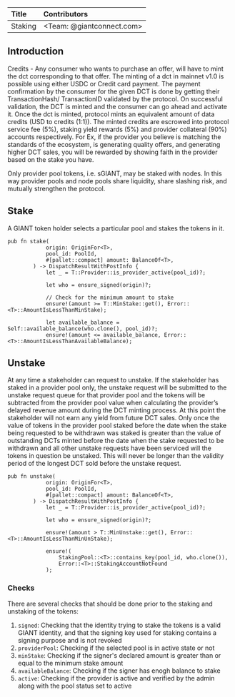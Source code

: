 
| Title        |  Contributors  |
| :-------------|:--------------|
| Staking     | <Team: @giantconnect.com>          |


## Introduction

Credits - 
Any consumer who wants to purchase an offer, will have to mint the dct corresponding to that offer. The minting of a dct in mainnet v1.0 is possible using either USDC or Credit card payment. The payment confirmation by the consumer for the given DCT is done by getting their TransactionHash/ TransactionID validated by the protocol. On successful validation, the DCT is minted and the consumer can go ahead and activate it.
Once the dct is minted, protocol mints an equivalent amount of data credits (USD to credits (1:1)). The minted credits are escrowed into protocol service fee (5%), staking yield rewards (5%) and provider collateral (90%) accounts respectively. 
For Ex, if the provider you believe is matching the standards of the ecosystem, is generating quality offers, and generating higher DCT sales, you will be rewarded by showing faith in the provider based on the stake you have.

Only provider pool tokens, i.e. sGIANT, may be staked with nodes. In this way provider pools and node pools share liquidity, share slashing risk, and mutually strengthen the protocol.


## Stake

A GIANT token holder selects a particular pool and stakes the tokens in it.

```
pub fn stake(
			origin: OriginFor<T>,
			pool_id: PoolId,
			#[pallet::compact] amount: BalanceOf<T>,
		) -> DispatchResultWithPostInfo {
			let _ = T::Provider::is_provider_active(pool_id)?;

			let who = ensure_signed(origin)?;

			// Check for the minimum amount to stake
			ensure!(amount >= T::MinStake::get(), Error::<T>::AmountIsLessThanMinStake);

			let available_balance = Self::available_balance(who.clone(), pool_id)?;
			ensure!(amount <= available_balance, Error::<T>::AmountIsLessThanAvailableBalance);

```

## Unstake

At any time a stakeholder can request to unstake. If the stakeholder has staked in a provider pool only, the unstake request will be submitted to the unstake request queue for that provider pool and the tokens will be subtracted from the provider pool value when calculating the provider’s delayed revenue amount during the DCT minting process.
At this point the stakeholder will not earn any yield from future DCT sales. Only once the value of tokens in the provider pool staked before the date when the stake being requested to be withdrawn was staked is greater than the value of outstanding DCTs minted before the date when the stake requested to be withdrawn and all other unstake requests have been serviced will the tokens in question be unstaked. This will never be longer than the validity period of the longest DCT sold before the unstake request.


```
pub fn unstake(
			origin: OriginFor<T>,
			pool_id: PoolId,
			#[pallet::compact] amount: BalanceOf<T>,
		) -> DispatchResultWithPostInfo {
			let _ = T::Provider::is_provider_active(pool_id)?;

			let who = ensure_signed(origin)?;

			ensure!(amount > T::MinUnstake::get(), Error::<T>::AmountIsLessThanMinUnStake);

			ensure!(
				StakingPool::<T>::contains_key(pool_id, who.clone()),
				Error::<T>::StakingAccountNotFound
			);

```


### Checks

There are several checks that should be done prior to the staking and unstaking of the tokens:

1. `signed`: Checking that the identity trying to stake the tokens is a valid GIANT identity, and that the signing key used for staking contains a signing purpose and is not revoked
2. `providerPool`: Checking if the selected pool is in active state or not
3. `minStake`: Checking if the signer's declared amount is greater than or equal to the minimum stake amount
4. `availableBalance`: Checking if the signer has enogh balance to stake
5. `active`: Checking if the provider is active and verified by the admin along with the pool status set to active
